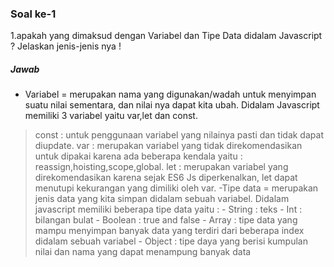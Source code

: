 ### Soal ke-1
1.apakah yang dimaksud dengan Variabel dan Tipe Data didalam Javascript ? Jelaskan jenis-jenis nya !
##### Jawab
- Variabel = merupakan nama  yang digunakan/wadah untuk menyimpan suatu nilai sementara, dan nilai nya dapat kita ubah. Didalam Javascript memiliki 3 variabel yaitu var,let dan const. 
 > const : untuk penggunaan variabel yang nilainya pasti dan tidak dapat diupdate.
 > var : merupakan variabel yang tidak direkomendasikan untuk dipakai karena ada beberapa kendala yaitu : reassign,hoisting,scope,global.
 > let : merupakan variabel yang direkomendasikan karena sejak ES6 Js diperkenalkan, let dapat menutupi kekurangan yang dimiliki oleh var.
-Tipe data = merupakan jenis data yang kita simpan didalam sebuah variabel. Didalam javascript memiliki beberapa tipe data yaitu :
        - String    : teks
        - Int       : bilangan bulat
        - Boolean   : true and false 
        - Array     : tipe data yang mampu menyimpan banyak data yang terdiri dari beberapa index didalam sebuah variabel
        - Object    : tipe daya yang berisi kumpulan nilai dan nama yang dapat menampung banyak data

      
